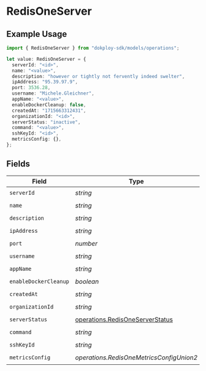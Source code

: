 # RedisOneServer

## Example Usage

```typescript
import { RedisOneServer } from "dokploy-sdk/models/operations";

let value: RedisOneServer = {
  serverId: "<id>",
  name: "<value>",
  description: "however or tightly not fervently indeed swelter",
  ipAddress: "95.39.97.9",
  port: 3536.28,
  username: "Michele.Gleichner",
  appName: "<value>",
  enableDockerCleanup: false,
  createdAt: "1715663312431",
  organizationId: "<id>",
  serverStatus: "inactive",
  command: "<value>",
  sshKeyId: "<id>",
  metricsConfig: {},
};
```

## Fields

| Field                                                                              | Type                                                                               | Required                                                                           | Description                                                                        |
| ---------------------------------------------------------------------------------- | ---------------------------------------------------------------------------------- | ---------------------------------------------------------------------------------- | ---------------------------------------------------------------------------------- |
| `serverId`                                                                         | *string*                                                                           | :heavy_check_mark:                                                                 | N/A                                                                                |
| `name`                                                                             | *string*                                                                           | :heavy_check_mark:                                                                 | N/A                                                                                |
| `description`                                                                      | *string*                                                                           | :heavy_check_mark:                                                                 | N/A                                                                                |
| `ipAddress`                                                                        | *string*                                                                           | :heavy_check_mark:                                                                 | N/A                                                                                |
| `port`                                                                             | *number*                                                                           | :heavy_check_mark:                                                                 | N/A                                                                                |
| `username`                                                                         | *string*                                                                           | :heavy_check_mark:                                                                 | N/A                                                                                |
| `appName`                                                                          | *string*                                                                           | :heavy_check_mark:                                                                 | N/A                                                                                |
| `enableDockerCleanup`                                                              | *boolean*                                                                          | :heavy_check_mark:                                                                 | N/A                                                                                |
| `createdAt`                                                                        | *string*                                                                           | :heavy_check_mark:                                                                 | N/A                                                                                |
| `organizationId`                                                                   | *string*                                                                           | :heavy_check_mark:                                                                 | N/A                                                                                |
| `serverStatus`                                                                     | [operations.RedisOneServerStatus](../../models/operations/redisoneserverstatus.md) | :heavy_check_mark:                                                                 | N/A                                                                                |
| `command`                                                                          | *string*                                                                           | :heavy_check_mark:                                                                 | N/A                                                                                |
| `sshKeyId`                                                                         | *string*                                                                           | :heavy_check_mark:                                                                 | N/A                                                                                |
| `metricsConfig`                                                                    | *operations.RedisOneMetricsConfigUnion2*                                           | :heavy_check_mark:                                                                 | N/A                                                                                |